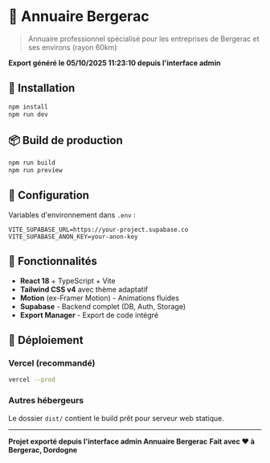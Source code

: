 # 🏢 Annuaire Bergerac

> Annuaire professionnel spécialisé pour les entreprises de Bergerac et ses environs (rayon 60km)

**Export généré le 05/10/2025 11:23:10 depuis l'interface admin**

## 🚀 Installation

```bash
npm install
npm run dev
```

## 📦 Build de production

```bash
npm run build
npm run preview
```

## 🔧 Configuration

Variables d'environnement dans `.env` :
```
VITE_SUPABASE_URL=https://your-project.supabase.co
VITE_SUPABASE_ANON_KEY=your-anon-key
```

## 🎯 Fonctionnalités

- **React 18** + TypeScript + Vite
- **Tailwind CSS v4** avec thème adaptatif
- **Motion** (ex-Framer Motion) - Animations fluides
- **Supabase** - Backend complet (DB, Auth, Storage)
- **Export Manager** - Export de code intégré

## 🚀 Déploiement

### Vercel (recommandé)
```bash
vercel --prod
```

### Autres hébergeurs
Le dossier `dist/` contient le build prêt pour serveur web statique.

---

**Projet exporté depuis l'interface admin Annuaire Bergerac**
**Fait avec ❤️ à Bergerac, Dordogne**